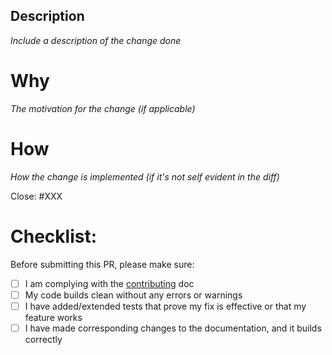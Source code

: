 ## Description
*Include a description of the change done*

# Why
*The motivation for the change (if applicable)*

# How
*How the change is implemented (if it's not self evident in the diff)*

Close: #XXX

# Checklist:
Before submitting this PR, please make sure:

- [ ] I am complying with the [contributing](https://github.com/equinor/completor/documentation/docs/contribution_guide.mdx) doc
- [ ] My code builds clean without any errors or warnings
- [ ] I have added/extended tests that prove my fix is effective or that my feature works
- [ ] I have made corresponding changes to the documentation, and it builds correctly
